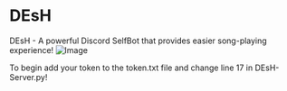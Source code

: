 # DEsH
DEsH - A powerful Discord SelfBot that provides easier song-playing experience!
![Image](https://soa.404oops.com/?user=xemulated)

To begin add your token to the token.txt file and change line 17 in DEsH-Server.py!
